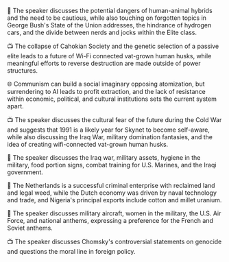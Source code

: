 📝 The speaker discusses the potential dangers of human-animal hybrids and the need to be cautious, while also touching on forgotten topics in George Bush's State of the Union addresses, the hindrance of hydrogen cars, and the divide between nerds and jocks within the Elite class.

📺 The collapse of Cahokian Society and the genetic selection of a passive elite leads to a future of Wi-Fi connected vat-grown human husks, while meaningful efforts to reverse destruction are made outside of power structures.

🌐 Communism can build a social imaginary opposing atomization, but surrendering to AI leads to profit extraction, and the lack of resistance within economic, political, and cultural institutions sets the current system apart.

📺 The speaker discusses the cultural fear of the future during the Cold War and suggests that 1991 is a likely year for Skynet to become self-aware, while also discussing the Iraq War, military domination fantasies, and the idea of creating wifi-connected vat-grown human husks.

📝 The speaker discusses the Iraq war, military assets, hygiene in the military, food portion signs, combat training for U.S. Marines, and the Iraqi government.

📝 The Netherlands is a successful criminal enterprise with reclaimed land and legal weed, while the Dutch economy was driven by naval technology and trade, and Nigeria's principal exports include cotton and millet uranium.

📝 The speaker discusses military aircraft, women in the military, the U.S. Air Force, and national anthems, expressing a preference for the French and Soviet anthems.

📺 The speaker discusses Chomsky's controversial statements on genocide and questions the moral line in foreign policy.

